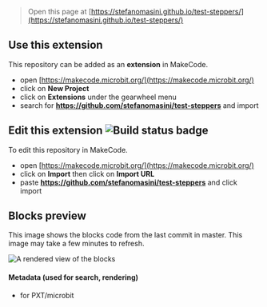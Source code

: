 > Open this page at [https://stefanomasini.github.io/test-steppers/](https://stefanomasini.github.io/test-steppers/)

## Use this extension

This repository can be added as an **extension** in MakeCode.

* open [https://makecode.microbit.org/](https://makecode.microbit.org/)
* click on **New Project**
* click on **Extensions** under the gearwheel menu
* search for **https://github.com/stefanomasini/test-steppers** and import

## Edit this extension ![Build status badge](https://github.com/stefanomasini/test-steppers/workflows/MakeCode/badge.svg)

To edit this repository in MakeCode.

* open [https://makecode.microbit.org/](https://makecode.microbit.org/)
* click on **Import** then click on **Import URL**
* paste **https://github.com/stefanomasini/test-steppers** and click import

## Blocks preview

This image shows the blocks code from the last commit in master.
This image may take a few minutes to refresh.

![A rendered view of the blocks](https://github.com/stefanomasini/test-steppers/raw/master/.github/makecode/blocks.png)

#### Metadata (used for search, rendering)

* for PXT/microbit
<script src="https://makecode.com/gh-pages-embed.js"></script><script>makeCodeRender("{{ site.makecode.home_url }}", "{{ site.github.owner_name }}/{{ site.github.repository_name }}");</script>
